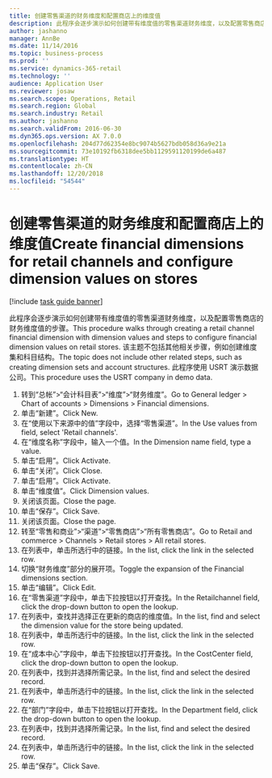 ```yaml
---
title: 创建零售渠道的财务维度和配置商店上的维度值
description: 此程序会逐步演示如何创建带有维度值的零售渠道财务维度，以及配置零售商店的财务维度值的步骤。
author: jashanno
manager: AnnBe
ms.date: 11/14/2016
ms.topic: business-process
ms.prod: ''
ms.service: dynamics-365-retail
ms.technology: ''
audience: Application User
ms.reviewer: josaw
ms.search.scope: Operations, Retail
ms.search.region: Global
ms.search.industry: Retail
ms.author: jashanno
ms.search.validFrom: 2016-06-30
ms.dyn365.ops.version: AX 7.0.0
ms.openlocfilehash: 204d77d62354e8bc9074b5627bdb058d36a9e21a
ms.sourcegitcommit: 73e10192fb6318dee5bb1129591120199de6a487
ms.translationtype: HT
ms.contentlocale: zh-CN
ms.lasthandoff: 12/20/2018
ms.locfileid: "54544"
---
```

# <a name="create-financial-dimensions-for-retail-channels-and-configure-dimension-values-on-stores"></a><span data-ttu-id="a0444-103">创建零售渠道的财务维度和配置商店上的维度值</span><span class="sxs-lookup"><span data-stu-id="a0444-103">Create financial dimensions for retail channels and configure dimension values on stores</span></span>

[!include [task guide banner](../includes/task-guide-banner.md)]

<span data-ttu-id="a0444-104">此程序会逐步演示如何创建带有维度值的零售渠道财务维度，以及配置零售商店的财务维度值的步骤。</span><span class="sxs-lookup"><span data-stu-id="a0444-104">This procedure walks through creating a retail channel financial dimension with dimension values and steps to configure financial dimension values on retail stores.</span></span> <span data-ttu-id="a0444-105">该主题不包括其他相关步骤，例如创建维度集和科目结构。</span><span class="sxs-lookup"><span data-stu-id="a0444-105">The topic does not include other related steps, such as creating dimension sets and account structures.</span></span> <span data-ttu-id="a0444-106">此程序使用 USRT 演示数据公司。</span><span class="sxs-lookup"><span data-stu-id="a0444-106">This procedure uses the USRT company in demo data.</span></span>

1. <span data-ttu-id="a0444-107">转到“总帐”>“会计科目表”>“维度”>“财务维度”。</span><span class="sxs-lookup"><span data-stu-id="a0444-107">Go to General ledger > Chart of accounts > Dimensions > Financial dimensions.</span></span>
2. <span data-ttu-id="a0444-108">单击“新建”。</span><span class="sxs-lookup"><span data-stu-id="a0444-108">Click New.</span></span>
3. <span data-ttu-id="a0444-109">在“使用以下来源中的值”字段中，选择“零售渠道”。</span><span class="sxs-lookup"><span data-stu-id="a0444-109">In the Use values from field, select 'Retail channels'.</span></span>
4. <span data-ttu-id="a0444-110">在“维度名称”字段中，输入一个值。</span><span class="sxs-lookup"><span data-stu-id="a0444-110">In the Dimension name field, type a value.</span></span>
5. <span data-ttu-id="a0444-111">单击“启用”。</span><span class="sxs-lookup"><span data-stu-id="a0444-111">Click Activate.</span></span>
6. <span data-ttu-id="a0444-112">单击“关闭”。</span><span class="sxs-lookup"><span data-stu-id="a0444-112">Click Close.</span></span>
7. <span data-ttu-id="a0444-113">单击“启用”。</span><span class="sxs-lookup"><span data-stu-id="a0444-113">Click Activate.</span></span>
8. <span data-ttu-id="a0444-114">单击“维度值”。</span><span class="sxs-lookup"><span data-stu-id="a0444-114">Click Dimension values.</span></span>
9. <span data-ttu-id="a0444-115">关闭该页面。</span><span class="sxs-lookup"><span data-stu-id="a0444-115">Close the page.</span></span>
10. <span data-ttu-id="a0444-116">单击“保存”。</span><span class="sxs-lookup"><span data-stu-id="a0444-116">Click Save.</span></span>
11. <span data-ttu-id="a0444-117">关闭该页面。</span><span class="sxs-lookup"><span data-stu-id="a0444-117">Close the page.</span></span>
12. <span data-ttu-id="a0444-118">转至“零售和商业”>“渠道”>“零售商店”>“所有零售商店”。</span><span class="sxs-lookup"><span data-stu-id="a0444-118">Go to Retail and commerce > Channels > Retail stores > All retail stores.</span></span>
13. <span data-ttu-id="a0444-119">在列表中，单击所选行中的链接。</span><span class="sxs-lookup"><span data-stu-id="a0444-119">In the list, click the link in the selected row.</span></span>
14. <span data-ttu-id="a0444-120">切换“财务维度”部分的展开项。</span><span class="sxs-lookup"><span data-stu-id="a0444-120">Toggle the expansion of the Financial dimensions section.</span></span>
15. <span data-ttu-id="a0444-121">单击“编辑”。</span><span class="sxs-lookup"><span data-stu-id="a0444-121">Click Edit.</span></span>
16. <span data-ttu-id="a0444-122">在“零售渠道”字段中，单击下拉按钮以打开查找。</span><span class="sxs-lookup"><span data-stu-id="a0444-122">In the Retailchannel field, click the drop-down button to open the lookup.</span></span>
17. <span data-ttu-id="a0444-123">在列表中，查找并选择正在更新的商店的维度值。</span><span class="sxs-lookup"><span data-stu-id="a0444-123">In the list, find and select the dimension value for the store being updated.</span></span>
18. <span data-ttu-id="a0444-124">在列表中，单击所选行中的链接。</span><span class="sxs-lookup"><span data-stu-id="a0444-124">In the list, click the link in the selected row.</span></span>
19. <span data-ttu-id="a0444-125">在“成本中心”字段中，单击下拉按钮以打开查找。</span><span class="sxs-lookup"><span data-stu-id="a0444-125">In the CostCenter field, click the drop-down button to open the lookup.</span></span>
20. <span data-ttu-id="a0444-126">在列表中，找到并选择所需记录。</span><span class="sxs-lookup"><span data-stu-id="a0444-126">In the list, find and select the desired record.</span></span>
21. <span data-ttu-id="a0444-127">在列表中，单击所选行中的链接。</span><span class="sxs-lookup"><span data-stu-id="a0444-127">In the list, click the link in the selected row.</span></span>
22. <span data-ttu-id="a0444-128">在“部门”字段中，单击下拉按钮以打开查找。</span><span class="sxs-lookup"><span data-stu-id="a0444-128">In the Department field, click the drop-down button to open the lookup.</span></span>
23. <span data-ttu-id="a0444-129">在列表中，找到并选择所需记录。</span><span class="sxs-lookup"><span data-stu-id="a0444-129">In the list, find and select the desired record.</span></span>
24. <span data-ttu-id="a0444-130">在列表中，单击所选行中的链接。</span><span class="sxs-lookup"><span data-stu-id="a0444-130">In the list, click the link in the selected row.</span></span>
25. <span data-ttu-id="a0444-131">单击“保存”。</span><span class="sxs-lookup"><span data-stu-id="a0444-131">Click Save.</span></span>

